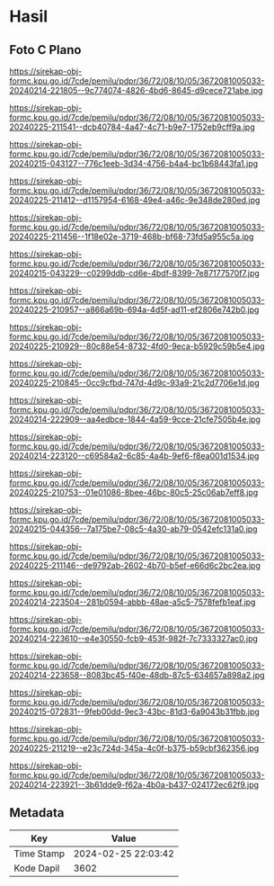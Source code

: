 # Hasil

## Foto C Plano

https://sirekap-obj-formc.kpu.go.id/7cde/pemilu/pdpr/36/72/08/10/05/3672081005033-20240214-221805--9c774074-4826-4bd6-8645-d9cece721abe.jpg

https://sirekap-obj-formc.kpu.go.id/7cde/pemilu/pdpr/36/72/08/10/05/3672081005033-20240225-211541--dcb40784-4a47-4c71-b9e7-1752eb9cff9a.jpg

https://sirekap-obj-formc.kpu.go.id/7cde/pemilu/pdpr/36/72/08/10/05/3672081005033-20240215-043127--776c1eeb-3d34-4756-b4a4-bc1b68443fa1.jpg

https://sirekap-obj-formc.kpu.go.id/7cde/pemilu/pdpr/36/72/08/10/05/3672081005033-20240225-211412--d1157954-6168-49e4-a46c-9e348de280ed.jpg

https://sirekap-obj-formc.kpu.go.id/7cde/pemilu/pdpr/36/72/08/10/05/3672081005033-20240225-211456--1f18e02e-3719-468b-bf68-73fd5a955c5a.jpg

https://sirekap-obj-formc.kpu.go.id/7cde/pemilu/pdpr/36/72/08/10/05/3672081005033-20240215-043229--c0299ddb-cd6e-4bdf-8399-7e87177570f7.jpg

https://sirekap-obj-formc.kpu.go.id/7cde/pemilu/pdpr/36/72/08/10/05/3672081005033-20240225-210957--a866a69b-694a-4d5f-ad11-ef2806e742b0.jpg

https://sirekap-obj-formc.kpu.go.id/7cde/pemilu/pdpr/36/72/08/10/05/3672081005033-20240225-210929--80c88e54-8732-4fd0-9eca-b5929c59b5e4.jpg

https://sirekap-obj-formc.kpu.go.id/7cde/pemilu/pdpr/36/72/08/10/05/3672081005033-20240225-210845--0cc9cfbd-747d-4d9c-93a9-21c2d7706e1d.jpg

https://sirekap-obj-formc.kpu.go.id/7cde/pemilu/pdpr/36/72/08/10/05/3672081005033-20240214-222909--aa4edbce-1844-4a59-9cce-21cfe7505b4e.jpg

https://sirekap-obj-formc.kpu.go.id/7cde/pemilu/pdpr/36/72/08/10/05/3672081005033-20240214-223120--c69584a2-6c85-4a4b-9ef6-f8ea001d1534.jpg

https://sirekap-obj-formc.kpu.go.id/7cde/pemilu/pdpr/36/72/08/10/05/3672081005033-20240225-210753--01e01086-8bee-46bc-80c5-25c06ab7eff8.jpg

https://sirekap-obj-formc.kpu.go.id/7cde/pemilu/pdpr/36/72/08/10/05/3672081005033-20240215-044356--7a175be7-08c5-4a30-ab79-0542efc131a0.jpg

https://sirekap-obj-formc.kpu.go.id/7cde/pemilu/pdpr/36/72/08/10/05/3672081005033-20240225-211146--de9792ab-2602-4b70-b5ef-e66d6c2bc2ea.jpg

https://sirekap-obj-formc.kpu.go.id/7cde/pemilu/pdpr/36/72/08/10/05/3672081005033-20240214-223504--281b0594-abbb-48ae-a5c5-7578fefb1eaf.jpg

https://sirekap-obj-formc.kpu.go.id/7cde/pemilu/pdpr/36/72/08/10/05/3672081005033-20240214-223610--e4e30550-fcb9-453f-982f-7c7333327ac0.jpg

https://sirekap-obj-formc.kpu.go.id/7cde/pemilu/pdpr/36/72/08/10/05/3672081005033-20240214-223658--8083bc45-f40e-48db-87c5-634657a898a2.jpg

https://sirekap-obj-formc.kpu.go.id/7cde/pemilu/pdpr/36/72/08/10/05/3672081005033-20240215-072831--9feb00dd-9ec3-43bc-81d3-6a9043b31fbb.jpg

https://sirekap-obj-formc.kpu.go.id/7cde/pemilu/pdpr/36/72/08/10/05/3672081005033-20240225-211219--e23c724d-345a-4c0f-b375-b59cbf362356.jpg

https://sirekap-obj-formc.kpu.go.id/7cde/pemilu/pdpr/36/72/08/10/05/3672081005033-20240214-223921--3b61dde9-f62a-4b0a-b437-024172ec62f9.jpg


## Metadata

| Key        | Value               |
| ---------- | ------------------- |
| Time Stamp | 2024-02-25 22:03:42 |
| Kode Dapil | 3602                |



